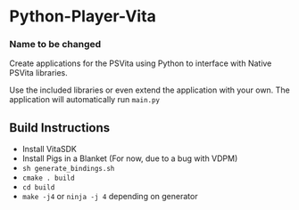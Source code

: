 # Python-Player-Vita
### Name to be changed

Create applications for the PSVita using Python to interface with Native PSVita libraries.

Use the included libraries or even extend the application with your own. The application will automatically run `main.py`


## Build Instructions
- Install VitaSDK
- Install Pigs in a Blanket (For now, due to a bug with VDPM)
- `sh generate_bindings.sh`
- `cmake . build`
- `cd build`
- `make -j4` or `ninja -j 4` depending on generator

